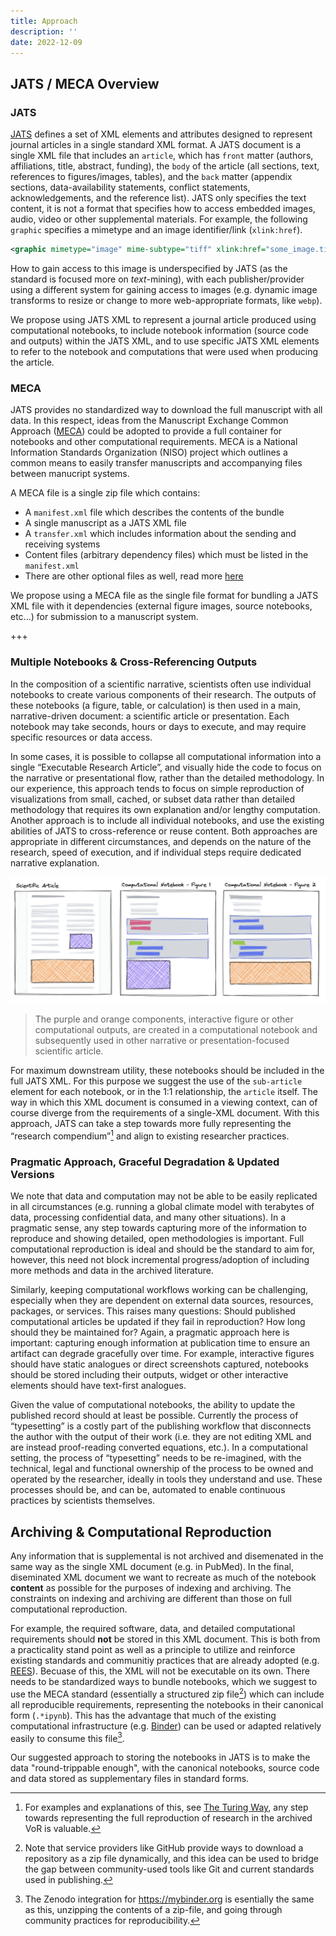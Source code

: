 ```yaml
---
title: Approach
description: ''
date: 2022-12-09
---
```


## JATS / MECA Overview

### JATS

[JATS](https://jats.nlm.nih.gov) defines a set of XML elements and attributes designed to represent journal articles in a single standard XML format. A JATS document is a single XML file that includes an `article`, which has `front` matter (authors, affiliations, title, abstract, funding), the `body` of the article (all sections, text, references to figures/images, tables), and the `back` matter (appendix sections, data-availability statements, conflict statements, acknowledgements, and the reference list). JATS only specifies the text content, it is not a format that specifies how to access embedded images, audio, video or other supplemental materials. For example, the following `graphic` specifies a mimetype and an image identifier/link (`xlink:href`).

```xml
<graphic mimetype="image" mime-subtype="tiff" xlink:href="some_image.tif" />
```

How to gain access to this image is underspecified by JATS (as the standard is focused more on _text_\-mining), with each publisher/provider using a different system for gaining access to images (e.g. dynamic image transforms to resize or change to more web-appropriate formats, like `webp`). 

We propose using JATS XML to represent a journal article produced using computational notebooks, to include notebook information (source code and outputs) within the JATS XML, and to use specific JATS XML elements to refer to the notebook and computations that were used when producing the article.

### MECA

JATS provides no standardized way to download the full manuscript with all data. In this respect, ideas from the Manuscript Exchange Common Approach ([MECA](https://www.niso.org/standards-committees/meca)) could be adopted to provide a full container for notebooks and other computational requirements. MECA is a National Information Standards Organization (NISO) project which outlines a common means to easily transfer manuscripts and accompanying files between manucript systems. 

A MECA file is a single zip file which contains:

- A `manifest.xml` file which describes the contents of the bundle
- A single manuscript as a JATS XML file
- A `transfer.xml` which includes information about the sending and receiving systems
- Content files (arbitrary dependency files) which must be listed in the `manifest.xml`
- There are other optional files as well, read more [here](https://groups.niso.org/higherlogic/ws/public/download/23902/NISO_RP-30-2020_Manuscript_Exchange_Common_Approach_MECA.pdf)

We propose using a MECA file as the single file format for bundling a JATS XML file with it dependencies (external figure images, source notebooks, etc...) for submission to a manuscript system.


+++

### Multiple Notebooks & Cross-Referencing Outputs

In the composition of a scientific narrative, scientists often use individual notebooks to create various components of their research. The outputs of these notebooks (a figure, table, or calculation) is then used in a main, narrative-driven document: a scientific article or presentation. Each notebook may take seconds, hours or days to execute, and may require specific resources or data access.

In some cases, it is possible to collapse all computational information into a single “Executable Research Article”, and visually hide the code to focus on the narrative or presentational flow, rather than the detailed methodology. In our experience, this approach tends to focus on simple reproduction of visualizations from small, cached, or subset data rather than detailed methodology that requires its own explanation and/or lengthy computation. Another approach is to include all individual notebooks, and use the existing abilities of JATS to cross-reference or reuse content. Both approaches are appropriate in different circumstances, and depends on the nature of the research, speed of execution, and if individual steps require dedicated narrative explanation.

![](images/articles-and-notebooks.png)

> The purple and orange components, interactive figure or other computational outputs, are created in a computational notebook and subsequently used in other narrative or presentation-focused scientific article.

For maximum downstream utility, these notebooks should be included in the full JATS XML. For this purpose we suggest the use of the `sub-article` element for each notebook, or in the 1:1 relationship, the `article` itself. The way in which this XML document is consumed in a viewing context, can of course diverge from the requirements of a single-XML document. With this approach, JATS can take a step towards more fully representing the “research compendium”[^compendium] and align to existing researcher practices.

[^compendium]: For examples and explanations of this, see [The Turing Way](https://the-turing-way.netlify.app/reproducible-research/compendia), any step towards representing the full reproduction of research in the archived VoR is valuable.

### Pragmatic Approach, Graceful Degradation & Updated Versions

We note that data and computation may not be able to be easily replicated in all circumstances (e.g. running a global climate model with terabytes of data, processing confidential data, and many other situations). In a pragmatic sense, any step towards capturing more of the information to reproduce and showing detailed, open methodologies is important. Full computational reproduction is ideal and should be the standard to aim for, however, this need not block incremental progress/adoption of including more methods and data in the archived literature.

Similarly, keeping computational workflows working can be challenging, especially when they are dependent on external data sources, resources, packages, or services. This raises many questions: Should published computational articles be updated if they fail in reproduction? How long should they be maintained for? Again, a pragmatic approach here is important: capturing enough information at publication time to ensure an artifact can degrade gracefully over time. For example, interactive figures should have static analogues or direct screenshots captured, notebooks should be stored including their outputs, widget or other interactive elements should have text-first analogues.

Given the value of computational notebooks, the ability to update the published record should at least be possible. Currently the process of “typesetting” is a costly part of the publishing workflow that disconnects the author with the output of their work (i.e. they are not editing XML and are instead proof-reading converted equations, etc.). In a computational setting, the process of “typesetting” needs to be re-imagined, with the technical, legal and functional ownership of the process to be owned and operated by the researcher, ideally in tools they understand and use. These processes should be, and can be, automated to enable continuous practices by scientists themselves.

## Archiving & Computational Reproduction

Any information that is supplemental is not archived and disemenated in the same way as the single XML document (e.g. in PubMed). In the final, diseminated XML document we want to recreate as much of the notebook **content** as possible for the purposes of indexing and archiving. The constraints on indexing and archiving are different than those on full computational reproduction.

For example, the required software, data, and detailed computational requirements should **not** be stored in this XML document. This is both from a practicality stand point as well as a principle to utilize and reinforce existing standards and communitiy practices that are already adopted (e.g. [REES](https://repo2docker.readthedocs.io/en/latest/specification.html)). Becuase of this, the XML will not be executable on its own. There needs to be standardized ways to bundle notebooks, which we suggest to use the MECA standard (essentially a structured zip file[^zip_github]) which can include all reproducible requirements, representing the notebooks in their canonical form (`.*ipynb`). This has the advantage that much of the existing computational infrastructure (e.g. [Binder](https://mybinder.org)) can be used or adapted relatively easily to consume this file[^binder_zenodo].

[^zip_github]: Note that service providers like GitHub provide ways to download a repository as a zip file dynamically, and this idea can be used to bridge the gap between community-used tools like Git and current standards used in publishing.
[^binder_zenodo]: The Zenodo integration for https://mybinder.org is esentially the same as this, unzipping the contents of a zip-file, and going through community practices for reproducibility.

Our suggested approach to storing the notebooks in JATS is to make the data "round-trippable enough", with the canonical notebooks, source code and data stored as supplementary files in standard forms.
